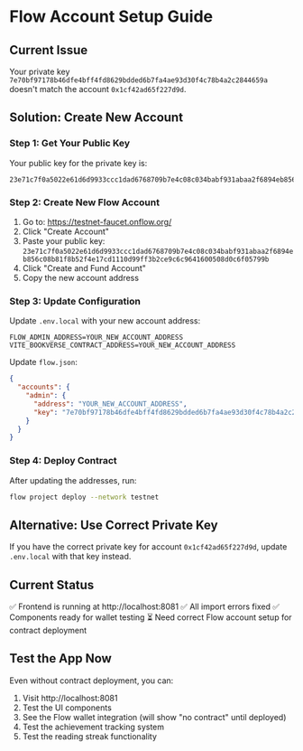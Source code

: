 # Flow Account Setup Guide

## Current Issue
Your private key `7e70bf97178b46dfe4bff4fd8629bdded6b7fa4ae93d30f4c78b4a2c2844659a` doesn't match the account `0x1cf42ad65f227d9d`.

## Solution: Create New Account

### Step 1: Get Your Public Key
Your public key for the private key is:
```
23e71c7f0a5022e61d6d9933ccc1dad6768709b7e4c08c034babf931abaa2f6894eb856c08b81f8b52f4e17cd1110d99ff3b2ce9c6c9641600508d0c6f05799b
```

### Step 2: Create New Flow Account
1. Go to: https://testnet-faucet.onflow.org/
2. Click "Create Account"
3. Paste your public key: `23e71c7f0a5022e61d6d9933ccc1dad6768709b7e4c08c034babf931abaa2f6894eb856c08b81f8b52f4e17cd1110d99ff3b2ce9c6c9641600508d0c6f05799b`
4. Click "Create and Fund Account"
5. Copy the new account address

### Step 3: Update Configuration
Update `.env.local` with your new account address:
```env
FLOW_ADMIN_ADDRESS=YOUR_NEW_ACCOUNT_ADDRESS
VITE_BOOKVERSE_CONTRACT_ADDRESS=YOUR_NEW_ACCOUNT_ADDRESS
```

Update `flow.json`:
```json
{
  "accounts": {
    "admin": {
      "address": "YOUR_NEW_ACCOUNT_ADDRESS",
      "key": "7e70bf97178b46dfe4bff4fd8629bdded6b7fa4ae93d30f4c78b4a2c2844659a"
    }
  }
}
```

### Step 4: Deploy Contract
After updating the addresses, run:
```bash
flow project deploy --network testnet
```

## Alternative: Use Correct Private Key
If you have the correct private key for account `0x1cf42ad65f227d9d`, update `.env.local` with that key instead.

## Current Status
✅ Frontend is running at http://localhost:8081
✅ All import errors fixed
✅ Components ready for wallet testing
⏳ Need correct Flow account setup for contract deployment

## Test the App Now
Even without contract deployment, you can:
1. Visit http://localhost:8081
2. Test the UI components
3. See the Flow wallet integration (will show "no contract" until deployed)
4. Test the achievement tracking system
5. Test the reading streak functionality